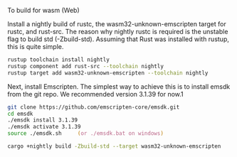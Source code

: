 

To build for wasm (Web)

Install a nightly build of rustc, the wasm32-unknown-emscripten target for rustc, and rust-src. The reason why nightly rustc is required is the unstable flag to build std (-Zbuild-std). Assuming that Rust was installed with rustup, this is quite simple.

```zsh
rustup toolchain install nightly
rustup component add rust-src --toolchain nightly
rustup target add wasm32-unknown-emscripten --toolchain nightly
```

Next, install Emscripten. The simplest way to achieve this is to install emsdk from the git repo. We recommended version 3.1.39 for now.1


```zsh
git clone https://github.com/emscripten-core/emsdk.git
cd emsdk
./emsdk install 3.1.39
./emsdk activate 3.1.39
source ./emsdk.sh     (or ./emsdk.bat on windows)
```

```zsh
cargo +nightly build -Zbuild-std --target wasm32-unknown-emscripten
```